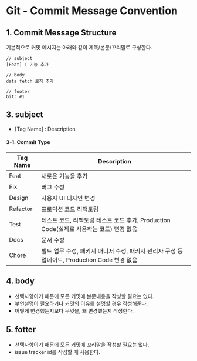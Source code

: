 # Git - Commit Message Convention

## 1. Commit Message Structure

기본적으로 커밋 메시지는 아래와 같이 제목/본문/꼬리말로 구성한다.

```
// subject
[Feat] : 기능 추가

// body
data fetch 로직 추가

// footer
Git: #1
```

## 3. subject
- [Tag Name] : Description
#### 3-1. Commit Type
|Tag Name|Description|
|---|---|
|Feat|새로운 기능을 추가|
|Fix|버그 수정|
|Design|사용자 UI 디자인 변경|
|Refactor|프로덕션 코드 리팩토링|
|Test|테스트 코드, 리펙토링 테스트 코드 추가, Production Code(실제로 사용하는 코드) 변경 없음|
|Docs|문서 수정|
|Chore|빌드 업무 수정, 패키지 매니저 수정, 패키지 관리자 구성 등 업데이트, Production Code 변경 없음|

## 4. body
- 선택사항이기 때문에 모든 커밋에 본문내용을 작성할 필요는 없다.
- 부연설명이 필요하거나 커밋의 이유를 설명할 경우 작성해준다.
- 어떻게 변경했는지보다 무엇을, 왜 변경했는지 작성한다.

## 5. fotter
- 선택사항이기 때문에 모든 커밋에 꼬리말을 작성할 필요는 없다.
- issue tracker id를 작성할 때 사용한다.